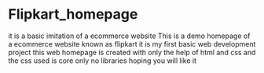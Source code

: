 # Flipkart_homepage
it is a basic imitation of a ecommerce website
This is a demo homepage of a ecommerce website known as flipkart it is my first basic web development project this web homepage is created with only the help of html and css and the css used is core only no libraries hoping you will like it

